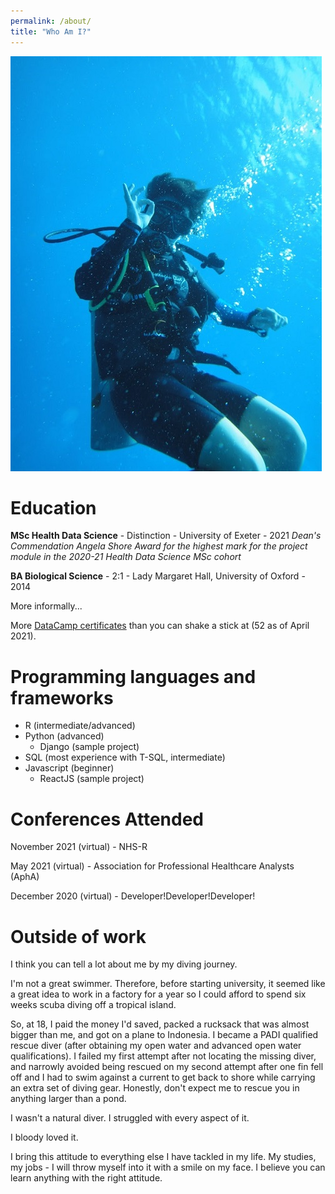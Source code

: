 ```yaml
---
permalink: /about/
title: "Who Am I?"
---
```


![Diving Photo](/assets/images/diving_photo_1.JPG)

# Education

**MSc Health Data Science** - Distinction - University of Exeter - 2021
*Dean's Commendation*
*Angela Shore Award for the highest mark for the project module in the 2020-21 Health Data Science MSc cohort*

**BA Biological Science** - 2:1 - Lady Margaret Hall, University of Oxford - 2014

More informally...

More [DataCamp certificates](https://www.datacamp.com/profile/sammirosser) than you can shake a stick at (52 as of April 2021).

# Programming languages and frameworks

* R (intermediate/advanced)
* Python (advanced)
    * Django (sample project)
* SQL (most experience with T-SQL, intermediate)
* Javascript (beginner)
    * ReactJS (sample project)


# Conferences Attended

November 2021 (virtual) - NHS-R

May 2021 (virtual) - Association for Professional Healthcare Analysts (AphA)

December 2020 (virtual) - Developer!Developer!Developer!

# Outside of work

I think you can tell a lot about me by my diving journey.

I'm not a great swimmer. Therefore, before starting university, it seemed like a great idea to work in a factory for a year so I could afford to spend six weeks scuba diving off a tropical island.

So, at 18, I paid the money I'd saved, packed a rucksack that was almost bigger than me, and got on a plane to Indonesia. I became a PADI qualified rescue diver (after obtaining my open water and advanced open water qualifications). I failed my first attempt after not locating the missing diver, and narrowly avoided being rescued on my second attempt after one fin fell off and I had to swim against a current to get back to shore while carrying an extra set of diving gear. Honestly, don't expect me to rescue you in anything larger than a pond.

I wasn't a natural diver. I struggled with every aspect of it.

I bloody loved it.

I bring this attitude to everything else I have tackled in my life. My studies, my jobs - I will throw myself into it with a smile on my face. I believe you can learn anything with the right attitude.
